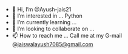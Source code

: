 - 👋 Hi, I’m @Ayush-jais21
- 👀 I’m interested in ... Python
- 🌱 I’m currently learning ...
- 💞️ I’m looking to collaborate on ...
- 📫 How to reach me ... Call me at my G-mail @jaiswalayush7085@gmail.com

<!---
Ayush-jais21/Ayush-jais21 is a ✨ special ✨ repository because its `README.md` (this file) appears on your GitHub profile.
You can click the Preview link to take a look at your changes.
--->
